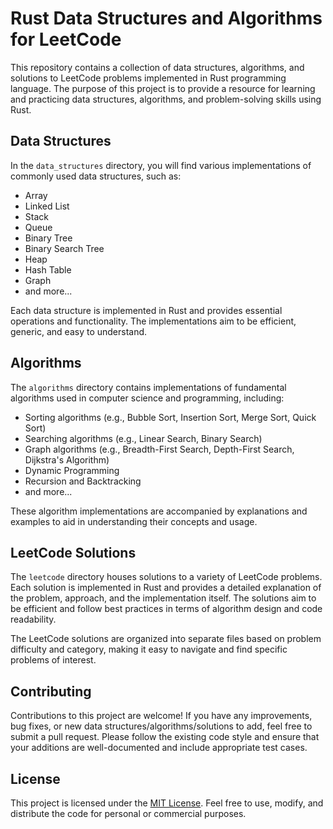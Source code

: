 # Rust Data Structures and Algorithms for LeetCode

This repository contains a collection of data structures, algorithms, and solutions to LeetCode problems implemented in Rust programming language. The purpose of this project is to provide a resource for learning and practicing data structures, algorithms, and problem-solving skills using Rust.


## Data Structures

In the `data_structures` directory, you will find various implementations of commonly used data structures, such as:

- Array
- Linked List
- Stack
- Queue
- Binary Tree
- Binary Search Tree
- Heap
- Hash Table
- Graph
- and more...

Each data structure is implemented in Rust and provides essential operations and functionality. The implementations aim to be efficient, generic, and easy to understand.

## Algorithms

The `algorithms` directory contains implementations of fundamental algorithms used in computer science and programming, including:

- Sorting algorithms (e.g., Bubble Sort, Insertion Sort, Merge Sort, Quick Sort)
- Searching algorithms (e.g., Linear Search, Binary Search)
- Graph algorithms (e.g., Breadth-First Search, Depth-First Search, Dijkstra's Algorithm)
- Dynamic Programming
- Recursion and Backtracking
- and more...

These algorithm implementations are accompanied by explanations and examples to aid in understanding their concepts and usage.

## LeetCode Solutions

The `leetcode` directory houses solutions to a variety of LeetCode problems. Each solution is implemented in Rust and provides a detailed explanation of the problem, approach, and the implementation itself. The solutions aim to be efficient and follow best practices in terms of algorithm design and code readability.

The LeetCode solutions are organized into separate files based on problem difficulty and category, making it easy to navigate and find specific problems of interest.

## Contributing

Contributions to this project are welcome! If you have any improvements, bug fixes, or new data structures/algorithms/solutions to add, feel free to submit a pull request. Please follow the existing code style and ensure that your additions are well-documented and include appropriate test cases.

## License

This project is licensed under the [MIT License](LICENSE). Feel free to use, modify, and distribute the code for personal or commercial purposes.

